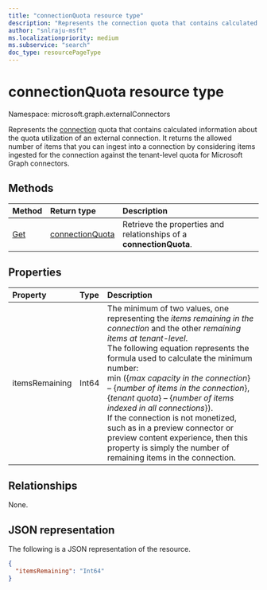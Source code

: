 ```yaml
---
title: "connectionQuota resource type"
description: "Represents the connection quota that contains calculated information about the quota utilization of an external connection."
author: "snlraju-msft"
ms.localizationpriority: medium
ms.subservice: "search"
doc_type: resourcePageType
---
```


# connectionQuota resource type

Namespace: microsoft.graph.externalConnectors

Represents the [connection](externalconnectors-externalconnection.md) quota that contains calculated information about the quota utilization of an external connection. It returns the allowed number of items that you can ingest into a connection by considering items ingested for the connection against the tenant-level quota for Microsoft Graph connectors.

## Methods

|Method|Return type|Description|
|:---|:---|:---|
| [Get](../api/externalconnectors-connectionquota-get.md) |[connectionQuota](../resources/externalconnectors-connectionquota.md)| Retrieve the properties and relationships of a **connectionQuota**. |

## Properties

|Property|Type|Description|
|:---|:---|:---|
| itemsRemaining | Int64 | The minimum of two values, one representing the *items remaining in the connection* and the other *remaining items at tenant-level*. <br/>The following equation represents the formula used to calculate the minimum number:<br/> min (\{_&#65279;max capacity in the connection_\} – \{_&#65279;number of items in the connection_\}, \{_&#65279;tenant quota_\} – \{_&#65279;number of items indexed in all connections_\}). <br/>If the connection is not monetized, such as in a preview connector or preview content experience, then this property is simply the number of remaining items in the connection. |

## Relationships

None.

## JSON representation

The following is a JSON representation of the resource.
<!-- {
  "blockType": "resource",
  "keyProperty": "id",
  "@odata.type": "microsoft.graph.externalConnectors.connectionQuota",
  "openType": false
}
-->

``` json
{
  "itemsRemaining": "Int64"
}
```
